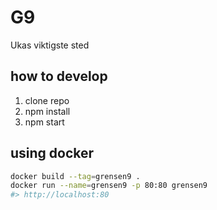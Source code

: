 # G9

Ukas viktigste sted

## how to develop

1. clone repo
2. npm install
3. npm start

## using docker

```bash
docker build --tag=grensen9 .
docker run --name=grensen9 -p 80:80 grensen9
#> http://localhost:80
```
